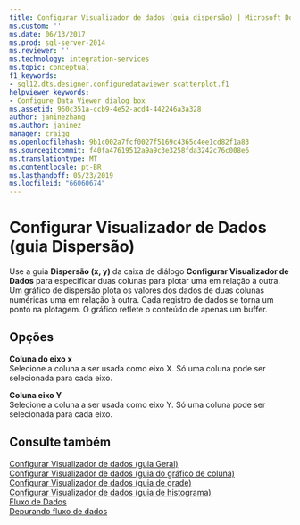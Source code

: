 ```yaml
---
title: Configurar Visualizador de dados (guia dispersão) | Microsoft Docs
ms.custom: ''
ms.date: 06/13/2017
ms.prod: sql-server-2014
ms.reviewer: ''
ms.technology: integration-services
ms.topic: conceptual
f1_keywords:
- sql12.dts.designer.configuredataviewer.scatterplot.f1
helpviewer_keywords:
- Configure Data Viewer dialog box
ms.assetid: 960c351a-ccb9-4e52-acd4-442246a3a328
author: janinezhang
ms.author: janinez
manager: craigg
ms.openlocfilehash: 9b1c002a7fcf0027f5169c4365c4ee1cd82f1a83
ms.sourcegitcommit: f40fa47619512a9a9c3e3258fda3242c76c008e6
ms.translationtype: MT
ms.contentlocale: pt-BR
ms.lasthandoff: 05/23/2019
ms.locfileid: "66060674"
---
```

# <a name="configure-data-viewer-scatter-plot-tab"></a>Configurar Visualizador de Dados (guia Dispersão)
  Use a guia **Dispersão (x, y)** da caixa de diálogo **Configurar Visualizador de Dados** para especificar duas colunas para plotar uma em relação à outra. Um gráfico de dispersão plota os valores dos dados de duas colunas numéricas uma em relação à outra. Cada registro de dados se torna um ponto na plotagem. O gráfico reflete o conteúdo de apenas um buffer.  
  
## <a name="options"></a>Opções  
 **Coluna do eixo x**  
 Selecione a coluna a ser usada como eixo X. Só uma coluna pode ser selecionada para cada eixo.  
  
 **Coluna eixo Y**  
 Selecione a coluna a ser usada como eixo Y. Só uma coluna pode ser selecionada para cada eixo.  
  
## <a name="see-also"></a>Consulte também  
 [Configurar Visualizador de dados &#40;guia Geral&#41;](../../2014/integration-services/configure-data-viewer-general-tab.md)   
 [Configurar Visualizador de dados &#40;guia do gráfico de coluna&#41;](../../2014/integration-services/configure-data-viewer-column-chart-tab.md)   
 [Configurar Visualizador de dados &#40;guia de grade&#41;](../../2014/integration-services/configure-data-viewer-grid-tab.md)   
 [Configurar Visualizador de dados &#40;guia de histograma&#41;](../../2014/integration-services/configure-data-viewer-histogram-tab.md)   
 [Fluxo de Dados](data-flow/data-flow.md)   
 [Depurando fluxo de dados](troubleshooting/debugging-data-flow.md)  
  
  
